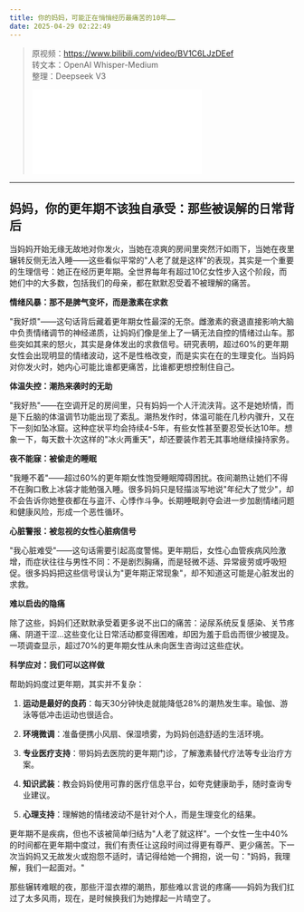 ```yaml
---
title: 你的妈妈，可能正在悄悄经历最痛苦的10年……
date: 2025-04-29 02:22:49
---
```


> 原视频：https://www.bilibili.com/video/BV1C6LJzDEef<br>转文本：OpenAI Whisper-Medium<br>整理：Deepseek V3
>
> <iframe src="//player.bilibili.com/player.html?bvid=BV1C6LJzDEef&autoplay=0" scrolling="no" border="0" frameborder="no" framespacing="0" allowfullscreen="true"></iframe>

---

## 妈妈，你的更年期不该独自承受：那些被误解的日常背后

当妈妈开始无缘无故地对你发火，当她在凉爽的房间里突然汗如雨下，当她在夜里辗转反侧无法入睡——这些看似平常的"人老了就是这样"的表现，其实是一个重要的生理信号：她正在经历更年期。全世界每年有超过10亿女性步入这个阶段，而她们中的大多数，包括我们的母亲，都在默默忍受着不被理解的痛苦。

**情绪风暴：那不是脾气变坏，而是激素在求救**

"我好烦"——这句话背后藏着更年期女性最深的无奈。雌激素的衰退直接影响大脑中负责情绪调节的神经递质，让妈妈们像是坐上了一辆无法自控的情绪过山车。那些突如其来的怒火，其实是身体发出的求救信号。研究表明，超过60%的更年期女性会出现明显的情绪波动，这不是性格改变，而是实实在在的生理变化。当妈妈对你发火时，她内心可能比谁都更痛苦，比谁都更想控制住自己。

**体温失控：潮热来袭时的无助**

"我好热"——在空调开足的房间里，只有妈妈一个人汗流浃背。这不是她矫情，而是下丘脑的体温调节功能出现了紊乱。潮热发作时，体温可能在几秒内骤升，又在下一刻如坠冰窟。这种症状平均会持续4-5年，有些女性甚至要忍受长达10年。想象一下，每天数十次这样的"冰火两重天"，却还要装作若无其事地继续操持家务。

**夜不能寐：被偷走的睡眠**

"我睡不着"——超过60%的更年期女性饱受睡眠障碍困扰。夜间潮热让她们不得不在胸口敷上冰袋才能勉强入睡。很多妈妈只是轻描淡写地说"年纪大了觉少"，却不会告诉你她整夜都在与盗汗、心悸作斗争。长期睡眠剥夺会进一步加剧情绪问题和健康风险，形成一个恶性循环。

**心脏警报：被忽视的女性心脏病信号**

"我心脏难受"——这句话需要引起高度警惕。更年期后，女性心血管疾病风险激增，而症状往往与男性不同：不是剧烈胸痛，而是轻微不适、异常疲劳或呼吸短促。很多妈妈把这些信号误认为"更年期正常现象"，却不知道这可能是心脏发出的求救。

**难以启齿的隐痛**

除了这些，妈妈们还默默承受着更多说不出口的痛苦：泌尿系统反复感染、关节疼痛、阴道干涩...这些变化让日常活动都变得困难，却因为羞于启齿而很少被提及。一项调查显示，超过70%的更年期女性从未向医生咨询过这些症状。

**科学应对：我们可以这样做**

帮助妈妈度过更年期，其实并不复杂：

1. **运动是最好的良药**：每天30分钟快走就能降低28%的潮热发生率。瑜伽、游泳等低冲击运动也很适合。

2. **环境微调**：准备便携小风扇、保湿喷雾，为妈妈创造舒适的生活环境。

3. **专业医疗支持**：带妈妈去医院的更年期门诊，了解激素替代疗法等专业治疗方案。

4. **知识武装**：教会妈妈使用可靠的医疗信息平台，如夸克健康助手，随时查询专业建议。

5. **心理支持**：理解她的情绪波动不是针对个人，而是生理变化的结果。

更年期不是疾病，但也不该被简单归结为"人老了就这样"。一个女性一生中40%的时间都在更年期中度过，我们有责任让这段时间过得更有尊严、更少痛苦。下一次当妈妈又无故发火或抱怨不适时，请记得给她一个拥抱，说一句："妈妈，我理解，我们一起面对。"

那些辗转难眠的夜，那些汗湿衣襟的潮热，那些难以言说的疼痛——妈妈为我们扛过了太多风雨，现在，是时候换我们为她撑起一片晴空了。